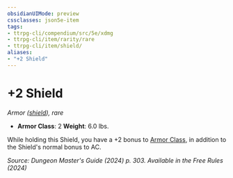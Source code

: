 ```yaml
---
obsidianUIMode: preview
cssclasses: json5e-item
tags:
- ttrpg-cli/compendium/src/5e/xdmg
- ttrpg-cli/item/rarity/rare
- ttrpg-cli/item/shield/
aliases: 
- "+2 Shield"
---
```

# +2 Shield
*Armor ([shield](3-Compendium/items/shield-xphb.md)), rare*  


- **Armor Class**: 2
**Weight**: 6.0 lbs.

While holding this Shield, you have a +2 bonus to [Armor Class](3-Compendium/rules/variant-rules/armor-class-xphb.md), in addition to the Shield's normal bonus to AC.

*Source: Dungeon Master's Guide (2024) p. 303. Available in the Free Rules (2024)*